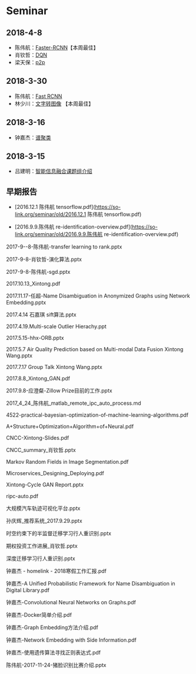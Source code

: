 # Seminar

## 2018-4-8
- 陈伟航：[Faster-RCNN](/blog/ml/papers/detection/faster.html)【本周最佳】
- 肖钦哲：[DQN](https://so-link.org/seminar/2018-4-8/DQN.pptx)
- 梁天保：[p2p](https://so-link.org/seminar/2018-4-8/p2p.pptx)

## 2018-3-30
- 陈伟航：[Fast RCNN](/blog/ml/papers/detection/fast_rcnn.html)
- 林少川：[文字转图像](https://so-link.org/seminar/2018-3-30/text2image_StackGAN.pptx) 【本周最佳】

## 2018-3-16

- 钟嘉杰：[谱聚类](/blog/graph-learning/spectral-clustering/spectral-clustering.html)

## 2018-3-15
- 吕建明：[智能信息融合课题组介绍](https://so-link.org/seminar/2018-3-30/智能大数据.pptx)


## 早期报告
 - [2016.12.1 陈伟航 tensorflow.pdf](https://so-link.org/seminar/old/2016.12.1 陈伟航 tensorflow.pdf)
 
 - [2016.9.9.陈伟航 re-identification-overview.pdf](https://so-link.org/seminar/old/2016.9.9.陈伟航 re-identification-overview.pdf)
 
 2017-9--8-陈伟航-transfer learning to rank.pptx
 
 2017-9-8-肖钦哲-演化算法.pptx
 
 2017-9-8-陈伟航-sgd.pptx

 2017.10.13_Xintong.pdf
 
 2017.11.17-任超-Name Disambiguation in Anonymized Graphs using Network Embedding.pptx
 
 2017.4.14 石嘉琪 sift算法.pptx
 
 2017.4.19.Multi-scale Outlier Hierachy.ppt
 
 2017.5.15-hhx-ORB.pptx
 
 2017.5.7 Air Quality Prediction based on Multi-modal Data Fusion Xintong Wang.pptx
 
 2017.7.17 Group Talk Xintong Wang.pptx
 
 2017.8.8_Xintong_GAN.pdf
 
 2017.9.8-应澄粲-Zillow Prize目前的工作.pptx
 
 2017_4_24_陈伟航_matlab_remote_ipc_auto_process.md
 
 4522-practical-bayesian-optimization-of-machine-learning-algorithms.pdf
 
 A+Structure+Optimization+Algorithm+of+Neural.pdf
 
 CNCC-Xintong-Slides.pdf
 
 CNCC_summary_肖钦哲.pptx
 
 Markov Random Fields in Image Segmentation.pdf
 
 Microservices_Designing_Deploying.pdf
 
 Xintong-Cycle GAN Report.pptx
 
 ripc-auto.pdf
 
 大规模汽车轨迹可视化平台.pptx
 
 孙庆辉_推荐系统_2017.9.29.pptx
 
 时空约束下的半监督迁移学习行人重识别.pptx
 
 期权投资工作进展_肖钦哲.pptx
 
 深度迁移学习行人重识别.pptx
 
 钟嘉杰 - homelink - 2018寒假工作汇报.pdf
 
 钟嘉杰-A Unified Probabilistic Framework for Name Disambiguation in Digital Library.pdf
 
 钟嘉杰-Convolutional Neural Networks on Graphs.pdf
 
 钟嘉杰-Docker简单介绍.pdf
 
 钟嘉杰-Graph Embedding方法介绍.pdf
 
 钟嘉杰-Network Embedding with Side Information.pdf

 钟嘉杰-使用遗传算法寻找正则表达式.pdf
 
 陈伟航-2017-11-24-猪脸识别比赛介绍.pptx
 
 